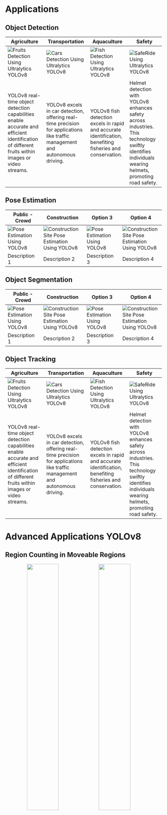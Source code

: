 # Applications

## Object Detection

| Agriculture                                                                                                                     | Transportation                                                                                                               | Aquaculture                                                                                                                | Safety                                                                                                                             |
| ------------------------------------------------------------------------------------------------------------------------------------------------- | ------------------------------------------------------------------------------------------------------------------------------------------- | ------------------------------------------------------------------------------------------------------------------------------------------- | ------------------------------------------------------------------------------------------------------------------------------------------------------ |
| ![Fruits Detection Using Ultralytics YOLOv8](https://github.com/RizwanMunawar/ultralytics/assets/62513924/2feb3bcf-22f4-469d-a4b8-d3444617e852)     | ![Cars Detection Using Ultralytics YOLOv8](https://github.com/RizwanMunawar/ultralytics/assets/62513924/16e7ea3b-ce02-44e8-88c2-3b465958de8d) | ![Fish Detection Using Ultralytics YOLOv8](https://github.com/RizwanMunawar/ultralytics/assets/62513924/930e4c85-c5c5-4caa-a4ab-008674c79bdf) | ![SafeRide Using Ultralytics YOLOv8](https://github.com/RizwanMunawar/ultralytics/assets/62513924/875b97e0-5950-4f8d-8c1d-af85333dbc2c)                  |
| YOLOv8 real-time object detection capabilities enable accurate and efficient identification of different fruits within images or video streams. | YOLOv8 excels in car detection, offering real-time precision for applications like traffic management and autonomous driving.               | YOLOv8 fish detection excels in rapid and accurate identification, benefiting fisheries and conservation.                                   | Helmet detection with YOLOv8 enhances safety across industries. This technology swiftly identifies individuals wearing helmets, promoting road safety. |

## Pose Estimation

| Public - Crowd             | Construction             | Option 3              | Option 4              |
| --------------------- | --------------------- | --------------------- | --------------------- |
| ![Pose Estimation Using YOLOv8](https://github.com/RizwanMunawar/ultralytics/assets/62513924/72f2d130-5854-4f7c-8756-2412f5d16ac7)| ![Construction Site Pose Estimation Using YOLOv8](https://github.com/RizwanMunawar/ultralytics/assets/62513924/72742755-afff-42aa-a908-e8c682c52d6d) | ![Pose Estimation Using YOLOv8](https://github.com/RizwanMunawar/ultralytics/assets/62513924/72f2d130-5854-4f7c-8756-2412f5d16ac7)| ![Construction Site Pose Estimation Using YOLOv8](https://github.com/RizwanMunawar/ultralytics/assets/62513924/72742755-afff-42aa-a908-e8c682c52d6d)  | 
| Description 1         | Description 2         | Description 3         | Description 4         |

## Object Segmentation

| Public - Crowd             | Construction             | Option 3              | Option 4              |
| --------------------- | --------------------- | --------------------- | --------------------- |
| ![Pose Estimation Using YOLOv8](https://github.com/RizwanMunawar/ultralytics/assets/62513924/72f2d130-5854-4f7c-8756-2412f5d16ac7)| ![Construction Site Pose Estimation Using YOLOv8](https://github.com/RizwanMunawar/ultralytics/assets/62513924/72742755-afff-42aa-a908-e8c682c52d6d) | ![Pose Estimation Using YOLOv8](https://github.com/RizwanMunawar/ultralytics/assets/62513924/72f2d130-5854-4f7c-8756-2412f5d16ac7)| ![Construction Site Pose Estimation Using YOLOv8](https://github.com/RizwanMunawar/ultralytics/assets/62513924/72742755-afff-42aa-a908-e8c682c52d6d)  | 
| Description 1         | Description 2         | Description 3         | Description 4         |


## Object Tracking
| Agriculture                                                                                                                     | Transportation                                                                                                               | Aquaculture                                                                                                                | Safety                                                                                                                             |
| ------------------------------------------------------------------------------------------------------------------------------------------------- | ------------------------------------------------------------------------------------------------------------------------------------------- | ------------------------------------------------------------------------------------------------------------------------------------------- | ------------------------------------------------------------------------------------------------------------------------------------------------------ |
| ![Fruits Detection Using Ultralytics YOLOv8](https://github.com/RizwanMunawar/ultralytics/assets/62513924/2feb3bcf-22f4-469d-a4b8-d3444617e852)     | ![Cars Detection Using Ultralytics YOLOv8](https://github.com/RizwanMunawar/ultralytics/assets/62513924/16e7ea3b-ce02-44e8-88c2-3b465958de8d) | ![Fish Detection Using Ultralytics YOLOv8](https://github.com/RizwanMunawar/ultralytics/assets/62513924/930e4c85-c5c5-4caa-a4ab-008674c79bdf) | ![SafeRide Using Ultralytics YOLOv8](https://github.com/RizwanMunawar/ultralytics/assets/62513924/875b97e0-5950-4f8d-8c1d-af85333dbc2c)                  |
| YOLOv8 real-time object detection capabilities enable accurate and efficient identification of different fruits within images or video streams. | YOLOv8 excels in car detection, offering real-time precision for applications like traffic management and autonomous driving.               | YOLOv8 fish detection excels in rapid and accurate identification, benefiting fisheries and conservation.                                   | Helmet detection with YOLOv8 enhances safety across industries. This technology swiftly identifies individuals wearing helmets, promoting road safety. |

# Advanced Applications YOLOv8

## Region Counting in Moveable Regions

<div>
  <p align="center">
  <img src="https://github.com/RizwanMunawar/ultralytics/assets/62513924/5ab3bbd7-fd12-4849-928e-5f294d6c3fcf" width="45%"/>
    <img src="https://github.com/RizwanMunawar/ultralytics/assets/62513924/e7c1aea7-474d-4d78-8d48-b50854ffe1ca" width="45%"/>
&nbsp; &nbsp; &nbsp; &nbsp;
</p>
</div>
